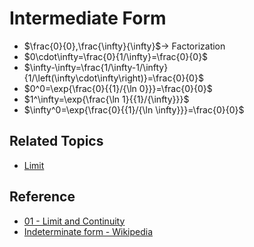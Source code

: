 # Intermediate Form

* $\frac{0}{0},\frac{\infty}{\infty}$→ Factorization
* $0\cdot\infty=\frac{0}{1/\infty}=\frac{0}{0}$
* $\infty-\infty=\frac{1/\infty-1/\infty}{1/\left(\infty\cdot\infty\right)}=\frac{0}{0}$
* $0^0=\exp{\frac{0}{{1}/{\ln 0}}}=\frac{0}{0}$
* $1^\infty=\exp{\frac{\ln 1}{{1}/{\infty}}}$
* $\infty^0=\exp{\frac{0}{{1}/{\ln \infty}}}=\frac{0}{0}$

## Related Topics

* [Limit](Limit.md)

## Reference

* [01 - Limit and Continuity](../../../../00%20-%20Summary/SCMA104%20-%20System%20of%20Ordinary%20Differential%20Equations%20and%20Applications%20in%20Medical%20Science/01%20-%20Limit%20and%20Continuity.md)
* [Indeterminate form - Wikipedia](https://en.wikipedia.org/wiki/Indeterminate_form)

